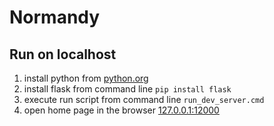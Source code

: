 # Normandy
## Run on localhost
1. install python from [python.org](https://www.python.org/)
2. install flask from command line `pip install flask`
3. execute run script from command line `run_dev_server.cmd`
4. open home page in the browser [127.0.0.1:12000](http://127.0.0.1:12000/)